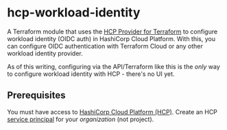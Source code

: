 # hcp-workload-identity

A Terraform module that uses the [HCP Provider for Terraform](https://registry.terraform.io/providers/hashicorp/hcp/latest/docs) to configure workload identity (OIDC auth) in HashiCorp Cloud Platform. With
this, you can configure OIDC authentication with Terraform Cloud or any other workload identity
provider.

As of this writing, configuring via the API/Terraform like this is the _only_ way to configure
workload identity with HCP - there's no UI yet.

## Prerequisites

You must have access to [HashiCorp Cloud Platform (HCP)](https://www.hashicorp.com/cloud-platform/).
Create an HCP [service principal](https://registry.terraform.io/providers/hashicorp/hcp/latest/docs/guides/auth) for your _organization_ (not project).
